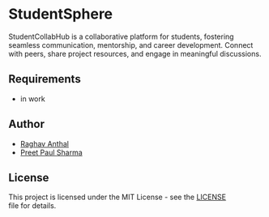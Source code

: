 # StudentSphere
 StudentCollabHub is a collaborative platform for students, fostering seamless communication, mentorship, and career development. Connect with peers, share project resources, and engage in meaningful discussions.


## Requirements
- in work

## Author

- [Raghav Anthal](https://github.com/RAGHAV-223)
- [Preet Paul Sharma](https://github.com/NOBODY1819)

## License

This project is licensed under the MIT License - see the [LICENSE](LICENSE) file for details.

